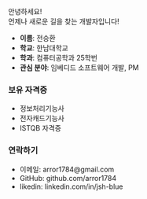 
안녕하세요!<br>
언제나 새로운 길을 찾는 개발자입니다!

- **이름**: 전승환
- **학교**: 한남대학교
- **학과**: 컴퓨터공학과 25학번
- **관심 분야**: 임베디드 소프트웨어 개발, PM

### 보유 자격증
- 정보처리기능사
- 전자캐드기능사
- ISTQB 자격증

### 연락하기
- 이메일: arror1784<hi>@gmail.com
- GitHub: github.com/arror1784
- likedin: linkedin.com/in/jsh-blue 
